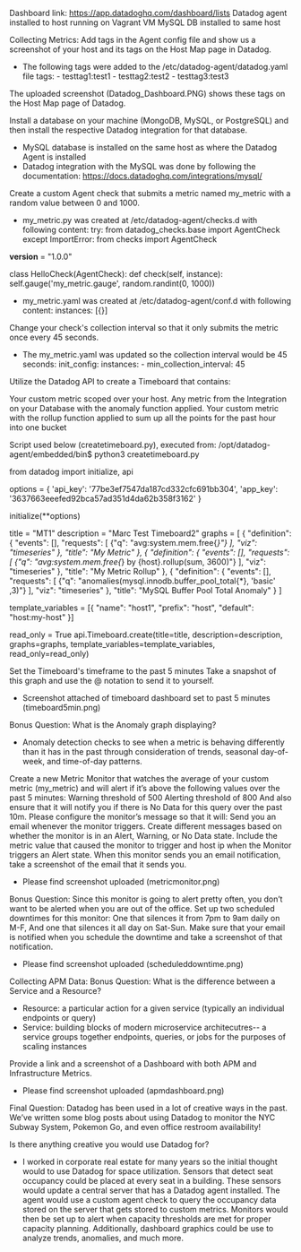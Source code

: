 Dashboard link: https://app.datadoghq.com/dashboard/lists
Datadog agent installed to host running on Vagrant VM
MySQL DB installed to same host

Collecting Metrics:
Add tags in the Agent config file and show us a screenshot of your host and its tags on the Host Map page in Datadog.
- The following tags were added to the /etc/datadog-agent/datadog.yaml file 
tags:
        - testtag1:test1
        - testtag2:test2
        - testtag3:test3

The uploaded screenshot (Datadog_Dashboard.PNG) shows these tags on the Host Map page of Datadog.

Install a database on your machine (MongoDB, MySQL, or PostgreSQL) and then install the respective Datadog integration for that database.
- MySQL database is installed on the same host as where the Datadog Agent is installed
- Datadog integration with the MySQL was done by following the documentation: https://docs.datadoghq.com/integrations/mysql/

Create a custom Agent check that submits a metric named my_metric with a random value between 0 and 1000.
- my_metric.py was created at /etc/datadog-agent/checks.d with following content:
try:
    from datadog_checks.base import AgentCheck
except ImportError:
    from checks import AgentCheck

__version__ = "1.0.0"

class HelloCheck(AgentCheck):
    def check(self, instance):
        self.gauge('my_metric.gauge', random.randint(0, 1000))

- my_metric.yaml was created at /etc/datadog-agent/conf.d with following content:
instances: [{}]

Change your check's collection interval so that it only submits the metric once every 45 seconds.
- The my_metric.yaml was updated so the collection interval would be 45 seconds:
init_config:
instances:
        - min_collection_interval: 45
        
Utilize the Datadog API to create a Timeboard that contains:

Your custom metric scoped over your host.
Any metric from the Integration on your Database with the anomaly function applied.
Your custom metric with the rollup function applied to sum up all the points for the past hour into one bucket

Script used below (createtimeboard.py), executed from:
/opt/datadog-agent/embedded/bin$ python3 createtimeboard.py

from datadog import initialize, api

options = {
    'api_key': '77be3ef7547da187cd332cfc691bb304',
    'app_key': '3637663eeefed92bca57ad351d4da62b358f3162'
}

initialize(**options)

title = "MT1"
description = "Marc Test Timeboard2"
graphs = [
{
    "definition": {
        "events": [],
        "requests": [
            {"q": "avg:system.mem.free{*}"}
        ],
        "viz": "timeseries"
    },
    "title": "My Metric"
},
{
    "definition": {
        "events": [],
        "requests": [
            {"q": "avg:system.mem.free{*} by {host}.rollup(sum, 3600)"}
        ],
        "viz": "timeseries"
    },
    "title": "My Metric Rollup"
},
{
    "definition": {
        "events": [],
        "requests": [
            {"q": "anomalies(mysql.innodb.buffer_pool_total{*}, 'basic' ,3)"}
        ],
        "viz": "timeseries"
    },
    "title": "MySQL Buffer Pool Total Anomaly"
}
]

template_variables = [{
    "name": "host1",
    "prefix": "host",
    "default": "host:my-host"
}]

read_only = True
api.Timeboard.create(title=title,
                     description=description,
                     graphs=graphs,
                     template_variables=template_variables,
                     read_only=read_only)
                     
Set the Timeboard's timeframe to the past 5 minutes
Take a snapshot of this graph and use the @ notation to send it to yourself.
- Screenshot attached of timeboard dashboard set to past 5 minutes (timeboard5min.png)

Bonus Question: What is the Anomaly graph displaying?
- Anomaly detection checks to see when a metric is behaving differently than it has in the past through consideration of trends, seasonal day-of-week, and time-of-day patterns.

Create a new Metric Monitor that watches the average of your custom metric (my_metric) and will alert if it’s above the following values over the past 5 minutes:
Warning threshold of 500
Alerting threshold of 800
And also ensure that it will notify you if there is No Data for this query over the past 10m.
Please configure the monitor’s message so that it will:
Send you an email whenever the monitor triggers.
Create different messages based on whether the monitor is in an Alert, Warning, or No Data state.
Include the metric value that caused the monitor to trigger and host ip when the Monitor triggers an Alert state.
When this monitor sends you an email notification, take a screenshot of the email that it sends you.
- Please find screenshot uploaded (metricmonitor.png)

Bonus Question: Since this monitor is going to alert pretty often, you don’t want to be alerted when you are out of the office. Set up two scheduled downtimes for this monitor:
One that silences it from 7pm to 9am daily on M-F,
And one that silences it all day on Sat-Sun.
Make sure that your email is notified when you schedule the downtime and take a screenshot of that notification.
- Please find screenshot uploaded (scheduleddowntime.png)

Collecting APM Data:
Bonus Question: What is the difference between a Service and a Resource?
- Resource: a particular action for a given service (typically an individual endpoints or query)
- Service: building blocks of modern microservice architecutres-- a service groups together endpoints, queries, or jobs for the purposes of scaling instances

Provide a link and a screenshot of a Dashboard with both APM and Infrastructure Metrics.
- Please find screenshot uploaded (apmdashboard.png)

Final Question:
Datadog has been used in a lot of creative ways in the past. We’ve written some blog posts about using Datadog to monitor the NYC Subway System, Pokemon Go, and even office restroom availability!

Is there anything creative you would use Datadog for?
- I worked in corporate real estate for many years so the initial thought would to use Datadog for space utilization.  Sensors that detect seat occupancy could be placed at every seat in a building.  These sensors would update a central server that has a Datadog agent installed.  The agent would use a custom agent check to query the occupancy data stored on the server that gets stored to custom metrics.  Monitors would then be set up to alert when capacity thresholds are met for proper capacity planning. Additionally, dashboard graphics could be use to analyze trends, anomalies, and much more.
